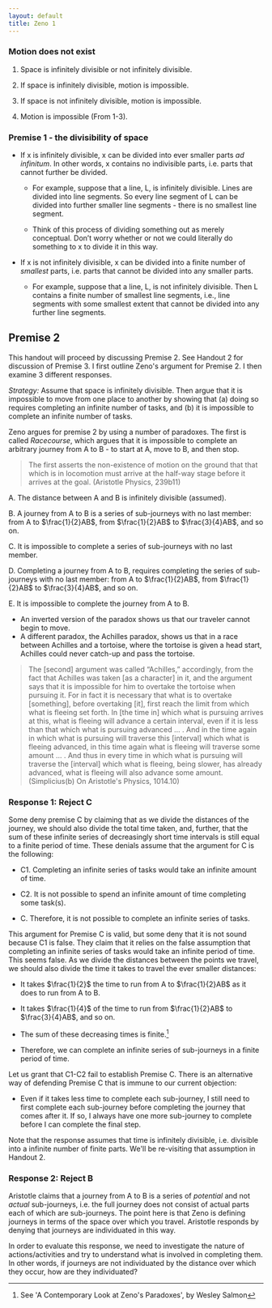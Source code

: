 ```yaml
---
layout: default
title: Zeno 1
---
```


### Motion does not exist 

1.  Space is infinitely divisible or not infinitely divisible.

2.  If space is infinitely divisible, motion is impossible.

3.  If space is not infinitely divisible, motion is impossible.

4.  Motion is impossible (From 1-3).


### Premise 1 - the divisibility of space 


-   If x is infinitely divisible, x can be divided into ever smaller
    parts *ad infinitum*. In other words, x contains no indivisible
    parts, i.e. parts that cannot further be divided.

    -   For example, suppose that a line, L, is infinitely divisible.
        Lines are divided into line segments. So every line segment of L
        can be divided into further smaller line segments - there is no
        smallest line segment.

    -   Think of this process of dividing something out as
        merely conceptual. Don’t worry whether or not we could literally
        do something to x to divide it in this way.

-   If x is not infinitely divisible, x can be divided into a finite
    number of *smallest* parts, i.e. parts that cannot be divided into
    any smaller parts.

    -   For example, suppose that a line, L, is not
        infinitely divisible. Then L contains a finite number of
        smallest line segments, i.e., line segments with some smallest
        extent that cannot be divided into any further line segments.

## Premise 2

This handout will proceed by discussing Premise 2. See Handout 2 for discussion of Premise 3. I first outline Zeno's argument for Premise 2.  I then examine 3 different responses. 


*Strategy:* Assume that space is infinitely divisible. Then argue that
it is impossible to move from one place to another by showing that (a)
doing so requires completing an infinite number of tasks, and (b) it is
impossible to complete an infinite number of tasks.

Zeno argues for premise 2 by using a number of paradoxes. The first is called *Racecourse*, which argues that it is impossible to complete an arbitrary journey from A to B - to start at A, move to B, and then stop. 

> The first asserts the non-existence of motion on the ground that that which is in locomotion must arrive at the half-way stage before it arrives at the goal. (Aristotle Physics, 239b11)

A.  The distance between A and B is infinitely divisible (assumed).

B.  A journey from A to B is a series of sub-journeys with no last
    member:  from A to  $\frac{1}{2}AB$, from $\frac{1}{2}AB$ to
    $\frac{3}{4}AB$, and so on.

C.  It is impossible to complete a series of sub-journeys with no
    last member.
    
D.  Completing a journey from A to B, requires completing the series of sub-journeys with no last member:  from A to  $\frac{1}{2}AB$, from $\frac{1}{2}AB$ to $\frac{3}{4}AB$, and so on.
    
E. It is impossible to complete the journey from A to B. 


+ An inverted version of the paradox shows us that our traveler cannot begin to move. 
+ A different paradox, the Achilles paradox, shows us that in a race between Achilles and a tortoise, where the tortoise is given a head start, Achilles could never catch-up and pass the tortoise. 


> The [second] argument was called “Achilles,” accordingly, from the fact that Achilles was taken [as a character] in it, and the argument says that it is impossible for him to overtake the tortoise when pursuing it. For in fact it is necessary that what is to overtake [something], before overtaking [it], first reach the limit from which what is fleeing set forth. In [the time in] which what is pursuing arrives at this, what is fleeing will advance a certain interval, even if it is less than that which what is pursuing advanced … . And in the time again in which what is pursuing will traverse this [interval] which what is fleeing advanced, in this time again what is fleeing will traverse some amount … . And thus in every time in which what is pursuing will traverse the [interval] which what is fleeing, being slower, has already advanced, what is fleeing will also advance some amount. (Simplicius(b) On Aristotle's Physics, 1014.10)

### Response 1: Reject C

Some deny premise C by claiming that as we divide the distances of the journey, we should also divide the total time taken, and, further, that the sum of these infinite series of decreasingly short time intervals is still equal to a finite period of time. These denials assume that the argument for C is the following: 

+ C1. Completing an infinite series of tasks would take an infinite amount of time. 

+ C2. It is not possible to spend an infinite amount of time completing some task(s). 

+ C. Therefore, it is not possible to complete an infinite series of tasks.


This argument for Premise C is valid, but some deny that it is not sound because C1 is false. They claim that it relies on the false assumption that completing an infinite series of tasks would take an infinite period of time. This seems false. As we divide the distances between the points we travel, we should also divide the time it takes to travel the ever smaller distances: 

+ It takes $\frac{1}{2}$ the time to run from A to $\frac{1}{2}AB$ as it does to run from A to B.

+ It takes $\frac{1}{4}$ of the time to run from $\frac{1}{2}AB$ to
    $\frac{3}{4}AB$, and so on. 
    
+ The sum of these decreasing times is finite.[^1] 

+ Therefore, we can complete an infinite series of sub-journeys in a finite period of time.

[^1]: See 'A Contemporary Look at Zeno's Paradoxes', by Wesley Salmon
 
Let us grant that C1-C2 fail to establish Premise C. There is an alternative way of defending Premise C that is immune to our current objection:
 

+ Even if it takes less time to complete each sub-journey, I still need to first complete each sub-journey before completing the journey that comes after it. If so, I always have one more sub-journey to complete before I can complete the final step. 

Note that the response assumes that time is infinitely divisible, i.e.  divisible into a infinite number of finite parts. We'll be re-visiting that assumption in Handout 2. 

### Response 2: Reject B

Aristotle claims that a journey from A to B is a series of *potential* and not *actual* sub-journeys, i.e. the full journey does not consist of actual parts each of which are sub-journeys. The point here is that Zeno is defining journeys in terms of the space over which you travel. Aristotle responds by denying that journeys are individuated in this way. 

In order to evaluate this response, we need to investigate the nature of actions/activities and try to understand what is involved in completing them. In other words, if journeys are not individuated by the distance over which they occur, how are they individuated? 

